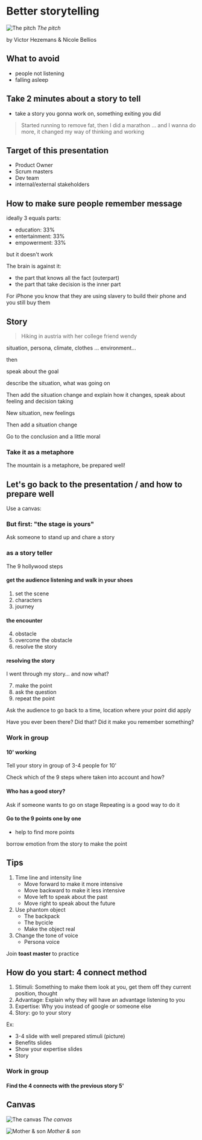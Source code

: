 # Better storytelling

![The pitch](https://lh3.googleusercontent.com/49W9k06NV4zi3D51ijwqJMUoeuBX0YSB5-27P7nz7c-n5HNqkr_PQRy3mQL31dtuwghqoTgs7ZZLKm-F_rOPRP_DzdncjGY9IggRwSyZxUwYwe7xBav7nt5IadVUSqnF__p6IQ09DJd3PSvxpqVXWKibvpeU2ybOoHYFrlV7j5WejWgE1FPnEMOA7k3DN5qp5rfaSQi0Hl9jMvi08TRqRev4LIa-uS8dFi1jxUmVIS390K75n_oXis-iTDrWzI5w8CzrQvgIMeunhWcEoGXyl4e0K5dE14xBmkpabEOY2URNa93hybFw5mcdyJ0IDhTsA_aQz3qP1nT7Cv6SRR2cM9UGZiCnOX0KIy7wjxPVRS0sL344urK3VTusqr4UXngcyhzPFV6iGqUKV_cvOeAs1o_jufPIJv3j4tJpmPh4ViGFR3KJxQK9NLDHh6_BgMNygpAJa04N9vZhAn_0blvaAkiO5vS7JLvxfbbTAorxLD6MGKABVpSP5_8HPvI2QK5CMXBETEEK10taa8-PpllD2m8lTg_-ZKVnSwu-RB1_hJUKYqHztIR0AmcreTBCYTGicnZjGeQYeIFQrjjAQrmK-f7jI6QsG1WkncucA9GFfOI=w1511-h483-no)
*The pitch*

by Victor Hezemans & Nicole Bellios

## What to avoid

* people not listening
* falling asleep

## Take 2 minutes about a story to tell

* take a story you gonna work on, something exiting you did

> Started running to remove fat, then I did a marathon ... and I wanna do more, it changed my way of thinking and working


## Target of this presentation

* Product Owner
* Scrum masters
* Dev team
* internal/external stakeholders

## How to make sure people remember message

ideally 3 equals parts:

* education: 33%
* entertainment: 33%
* empowerment: 33%

but it doesn't work

The brain is against it:
- the part that knows all the fact (outerpart)
- the part that take decision is the inner part

For iPhone you know that they are using slavery to build their phone and you still buy them

## Story

> Hiking in austria with her college friend wendy

situation, persona, climate, clothes ...
environment...

then

speak about the goal

describe the situation, what was going on

Then add the situation change and explain how it changes, speak about feeling and decision taking

New situation, new feelings

Then add a situation change

Go to the conclusion and a little moral

### Take it as a metaphore

The mountain is a metaphore, be prepared well!

## Let's go back to the presentation / and how to prepare well

Use a canvas:

### But first: "the stage is yours"

Ask someone to stand up and chare a story

### as a story teller

The 9 hollywood steps

#### get the audience listening and walk in your shoes

1. set the scene
2. characters
3. journey

#### the encounter

4. obstacle
5. overcome the obstacle
6. resolve the story

#### resolving the story

I went through my story... and now what?

7. make the point
8. ask the question
9. repeat the point

Ask the audience to go back to a time, location where your point did apply

Have you ever been there? Did that? Did it make you remember something?

### Work in group

#### 10' working

Tell your story in group of 3-4 people for 10'

Check which of the 9 steps where taken into account and how?

#### Who has a good story?

Ask if someone wants to go on stage
Repeating is a good way to do it

#### Go to the 9 points one by one

* help to find more points

borrow emotion from the story to make the point

## Tips

1. Time line and intensity line
    * Move forward to make it more intensive
    * Move backward to make it less intensive
    * Move left to speak about the past
    * Move right to speak about the future
2. Use phantom object
    * The backpack
    * The bycicle
    * Make the object real
3. Change the tone of voice
    * Persona voice

Join **toast master** to practice

## How do you start: 4 connect method

1. Stimuli: Something to make them look at you, get them off they current position, thought
2. Advantage: Explain why they will have an advantage listening to you
3. Expertise: Why you instead of google or someone else
4. Story: go to your story

Ex:
* 3-4 slide with well prepared stimuli (picture)
* Benefits slides
* Show your expertise slides
* Story

### Work in group

#### Find the 4 connects with the previous story 5'

## Canvas

![The canvas](https://lh3.googleusercontent.com/2zUCMkXEXgdMbQXQRY1ZW8tsGvM3PUwYb6Q5I_uillheJ4QSZbcfaSnlDitpuWlOOmM3uirdwOBd8v4BcAx7Vd-R8KxNXGK69IMaDl_wyzj6k15GHK7mPrG2BVctqep3-W16o3K8dY6PsDnYygexRALyWcwW0csvu7mdu_3_Rb055y7j_xr8h2JfBdzYp6sn1Jk4I3yobf2tqcvB9BJytlAa27qa05E2KO_CkIwjydFMberjSX6h_Zo0ACQYQXdmsku_BNTdNIGb6z2_6TXl1YNOv8X5b7NKidAC9jEMou9xzOlvDRGLSWEBMGAlWQyUdKRa1tdDNKkP91mmUb9vx-h54RmZ1DN5a6mdbzkFMKI_IJ1TbiTBvHyBMCvgugSlqoj0CpC1QHY2aITORUbFsrhxgLkj3ZjReft5kPSJPIU4qA1xBoHH9-uoPP96M_m8T_I7ePHmWvFdbP7uXzgO01CGmFuo6DKiPX2n0uLZLkQF0xL0BeWAdsuf3CSzRPbjKoe1LVOsKaboUR0HcFCyI0kD1nbw7yAnmTKEVpdP6hiNM8IkaaVMA53ymtvUEI1bjiohFlPS6QPgAKUfkkv2rEuYqWohERXDXJSXczkk66M=w1511-h791-no)
*The canvas*

![Mother & son](https://lh3.googleusercontent.com/gmMunnRDEs8lzNT53IXlbOcFafepuEogh3s7shlsNZauQ6dzqXq9l28js1iVnZU5svtYZlRDAApaLI3YbTE3T_KkyD6xcR2ZyME5K8SBj27R0-PSuCFL-_I17kVBnH1oo3LIXUErURrkkfDR7b0wVbRPIurfYR2_-jpoguAFNFujEF7adWgvIK-avOHVXEDQgJDmeCxwb--IQWbo4GCB3YZPToQgOxbMFXV1QZNGqugtvLWOOTjCk13sC0MS4a_MrA8WgkexCCti6akdgnCrxltlmk-XM3XvFkS_zixQGa-d0fwpoDIYzJtNKCukWkvHvL884i4gAEuCC5UKGlH1e4noU-vBDtdeZFOpbFXI-TQEuu9Hw5Tcmww-w6DFL_j9PBeiCv-uSo82ncQ-gzasd-AMyaPATZUcyXYxMkmgACSEq6dLgSYES_oHswm6wmMUGurZoUXC6kZIkj-OBehDxXA9vTFO9tsHat0KB2dW-QSkWqS002jwuRQTWkPZ5pX40bm-JWNCVUr8yS1xfSxZZKMtbiq1mVC_QPSz9QrCNoybn5aqbU0orWNhmuou1II4DwWO9Pc-UD66s0kluWh0kvPW8DIFcqQbxCk22ZOHPzU=w1000-h850-no)
*Mother & son*
